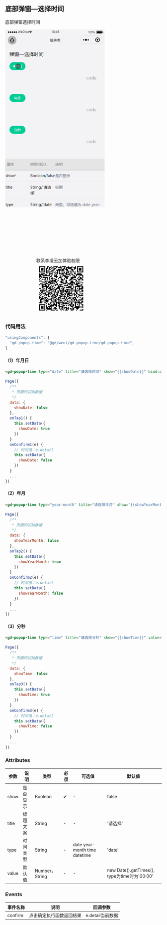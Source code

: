 ## 底部弹窗—选择时间

底部弹窗选择时间 <br/>

<div style="display:inline-block">
<img src="./images/time.gif" style="width:320px;float:left" />
<div style="float:left; margin:160px 0 0 100px">
联系李凌云加体验权限
<br />
<img src="./images/time-code.jpg" style="width:160px;height:160px" />
</div>
</div>


### 代码用法 

```js
"usingComponents": {
  "gd-popup-time": "@gd/weui/gd-popup-time/gd-popup-time",
}
```

#### （1）年月日

```html
<gd-popup-time type="date" title="请选择时间" show="{{showDate}}" bind:confirm="onConfirm1" />
```
```javascript
Page({
  /**
   * 页面的初始数据
   */
  data: {
    showDate: false
  },
  onTap1() {
    this.setData({
      showDate: true
    })
  }
  onConfirm1(e) {
    // 时间值：e.detail
    this.setData({
      showDate: false
    })
  }
  ...
})
```

#### （2）年月

```html
<gd-popup-time type="year-month" title="请选择年月" show="{{showYearMonth}}" bind:confirm="onConfirm2" />
```
```javascript
Page({
  /**
   * 页面的初始数据
   */
  data: {
    showYearMonth: false
  },
  onTap2() {
    this.setData({
      showYearMonth: true
    })
  }
  onConfirm2(e) {
    // 时间值：e.detail
    this.setData({
      showYearMonth: false
    })
  }
  ...
})
```

#### （3）分秒
```html
<gd-popup-time type="time" title="请选择分秒" show="{{showTime}}" value="09:10" bind:confirm="onConfirm3" />
```
```javascript
Page({
  /**
   * 页面的初始数据
   */
  data: {
    showTime: false
  },
  onTap3() {
    this.setData({
      showTime: true
    })
  }
  onConfirm3(e) {
    // 时间值：e.detail
    this.setData({
      showTime: false
    })
  }
  ...
})
```

### Attributes

| 参数      | 说明            | 类型      | 必须 | 可选值                           | 默认值    |
| --------- | -------------- | -------- | --- | -------------------------------- | -------- |
| show | 是否显示 | Boolean | ✔ | - | false |
| title | 标题文案 | String | - | - | '请选择' |
| type | 时间类型 | String | - | date year-month time datetime | 'date' |
| value | 默认值 | Number，String | - | - | new Date().getTimes(), type为time时为'00:00' |

### Events

| 事件名称 | 说明           | 回调参数 |
| -------- | -------------- | -------- |
| confirm     | 点击确定执行函数返回结果 | e.detail当前数据 |


<FooterGd/>